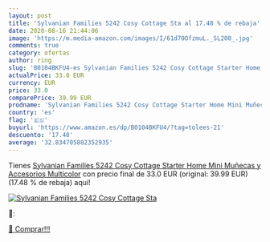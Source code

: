 ```yaml
---
layout: post
title: 'Sylvanian Families 5242 Cosy Cottage Sta al 17.48 % de rebaja'
date: 2020-08-16 21:44:06
image: 'https://m.media-amazon.com/images/I/61d70OfzmuL._SL200_.jpg'
comments: true
category: ofertas
author: ring
slug: 'B0104BKFU4-es Sylvanian Families 5242 Cosy Cottage Starter Home Mini Muñecas y Accesorios  Multicolor'
actualPrice: 33.0 EUR
currency: EUR
price: 33.0
comparePrice: 39.99 EUR
prodname: 'Sylvanian Families 5242 Cosy Cottage Starter Home Mini Muñecas y Accesorios  Multicolor'
country: 'es'
flag: '🇪🇸'
buyurl: 'https://www.amazon.es/dp/B0104BKFU4/?tag=tolees-21'
descuento: '17.48'
average: '32.834705882352935'
---
```


Tienes [Sylvanian Families 5242 Cosy Cottage Starter Home Mini Muñecas y Accesorios  Multicolor](https://www.amazon.es/dp/B0104BKFU4/?tag=tolees-21) con precio final de  33.0 EUR (original: 39.99 EUR) (17.48 %  de rebaja) aqui!

[![Sylvanian Families 5242 Cosy Cottage Sta](https://m.media-amazon.com/images/I/61d70OfzmuL._SL200_.jpg)](https://www.amazon.es/dp/B0104BKFU4/?tag=tolees-21)

🔎:


[🛒 Comprar!!!](https://www.amazon.es/dp/B0104BKFU4/?tag=tolees-21)
